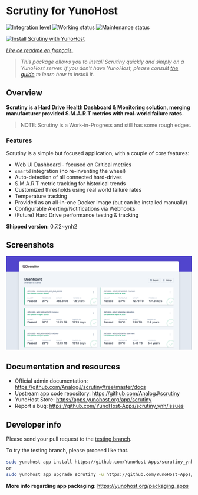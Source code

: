 <!--
N.B.: This README was automatically generated by https://github.com/YunoHost/apps/tree/master/tools/README-generator
It shall NOT be edited by hand.
-->

# Scrutiny for YunoHost

[![Integration level](https://dash.yunohost.org/integration/scrutiny.svg)](https://dash.yunohost.org/appci/app/scrutiny) ![Working status](https://ci-apps.yunohost.org/ci/badges/scrutiny.status.svg) ![Maintenance status](https://ci-apps.yunohost.org/ci/badges/scrutiny.maintain.svg)

[![Install Scrutiny with YunoHost](https://install-app.yunohost.org/install-with-yunohost.svg)](https://install-app.yunohost.org/?app=scrutiny)

*[Lire ce readme en français.](./README_fr.md)*

> *This package allows you to install Scrutiny quickly and simply on a YunoHost server.
If you don't have YunoHost, please consult [the guide](https://yunohost.org/#/install) to learn how to install it.*

## Overview

**Scrutiny is a Hard Drive Health Dashboard & Monitoring solution, merging manufacturer provided S.M.A.R.T metrics with real-world failure rates.**

> NOTE: Scrutiny is a Work-in-Progress and still has some rough edges.

### Features

Scrutiny is a simple but focused application, with a couple of core features:

- Web UI Dashboard - focused on Critical metrics
- `smartd` integration (no re-inventing the wheel)
- Auto-detection of all connected hard-drives
- S.M.A.R.T metric tracking for historical trends
- Customized thresholds using real world failure rates
- Temperature tracking
- Provided as an all-in-one Docker image (but can be installed manually)
- Configurable Alerting/Notifications via Webhooks
- (Future) Hard Drive performance testing & tracking


**Shipped version:** 0.7.2~ynh2

## Screenshots

![Screenshot of Scrutiny](./doc/screenshots/dashboard.png)

## Documentation and resources

* Official admin documentation: <https://github.com/AnalogJ/scrutiny/tree/master/docs>
* Upstream app code repository: <https://github.com/AnalogJ/scrutiny>
* YunoHost Store: <https://apps.yunohost.org/app/scrutiny>
* Report a bug: <https://github.com/YunoHost-Apps/scrutiny_ynh/issues>

## Developer info

Please send your pull request to the [testing branch](https://github.com/YunoHost-Apps/scrutiny_ynh/tree/testing).

To try the testing branch, please proceed like that.

``` bash
sudo yunohost app install https://github.com/YunoHost-Apps/scrutiny_ynh/tree/testing --debug
or
sudo yunohost app upgrade scrutiny -u https://github.com/YunoHost-Apps/scrutiny_ynh/tree/testing --debug
```

**More info regarding app packaging:** <https://yunohost.org/packaging_apps>
